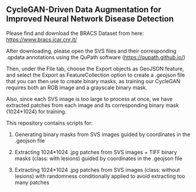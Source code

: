 ## CycleGAN-Driven Data Augmentation for Improved Neural Network Disease Detection 


Please find and download the BRACS Dataset from here: https://www.bracs.icar.cnr.it/ 

After downloading, please open the SVS files and their corresponding .qpdata annotations using the QuPath software (https://qupath.github.io/)

Then, under the File tab, choose the Export objects as GeoJSON feature, and select the Export as FeatureCollection option to create a .geojson file that you can then use to create binary masks, as training our CycleGAN requires both an RGB image and a grayscale binary mask.

Also, since each SVS image is too large to process at once, we have extracted patches from each image and its corresponding binary mask (1024*1024) for training. 

This repository contains scripts for:

1. Generating binary masks from SVS images guided by coordinates in the .geojson file

2. Extracting 1024*1024 .jpg patches from SVS images + TIFF binary masks (class: with lesions) guided by coordinates in the .geojson file

3. Extracting 1024*1024 .jpg patches from SVS images (class: without lesions) with randomness conditionally applied to avoid extracting too many patches


